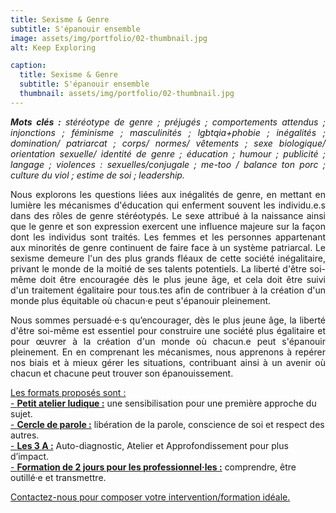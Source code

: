 ```yaml
---
title: Sexisme & Genre
subtitle: S'épanouir ensemble
image: assets/img/portfolio/02-thumbnail.jpg
alt: Keep Exploring

caption:
  title: Sexisme & Genre
  subtitle: S'épanouir ensemble
  thumbnail: assets/img/portfolio/02-thumbnail.jpg
---
```

<p style="text-align: justify;"><em><strong>Mots clés :</strong> stéréotype de genre ; préjugés ; comportements attendus ; injonctions ; féminisme ; masculinités ; lgbtqia+phobie ; inégalités ; domination/ patriarcat ; corps/ normes/ vêtements ; sexe biologique/ orientation sexuelle/ identité de genre ; éducation ; humour ; publicité ; langage ; violences : sexuelles/conjugale ; me-too / balance ton porc ; culture du viol ; estime de soi ; leadership.</em></p>


<p style="text-align: justify;">Nous explorons les questions liées aux inégalités de genre, en mettant en lumière les mécanismes d'éducation qui enferment souvent les individu.e.s dans des rôles de genre stéréotypés. Le sexe attribué à la naissance ainsi que le genre et son expression exercent une influence majeure sur la façon dont les individus sont traités. Les femmes et les personnes appartenant aux minorités de genre continuent de faire face à un système patriarcal. Le sexisme demeure l'un des plus grands fléaux de cette société inégalitaire, privant le monde de la moitié de ses talents potentiels. La liberté d'être soi-même doit être encouragée dès le plus jeune âge, et cela doit être suivi d'un traitement égalitaire pour tous.tes afin de contribuer à la création d'un monde plus équitable où chacun·e peut s'épanouir pleinement.</p> 

<p style="text-align: justify;">Nous sommes persuadé·e·s qu’encourager, dès le plus jeune âge, la liberté d'être soi-même est essentiel pour construire une société plus égalitaire et pour œuvrer à la création d'un monde où chacun.e peut s'épanouir pleinement. En en comprenant les mécanismes, nous apprenons à repérer nos biais et à mieux gérer les situations, contribuant ainsi à un avenir où chacun et chacune peut trouver son épanouissement.</p> 


[Les formats proposés sont :](/formats)<br/>
[- **Petit atelier ludique :**](/formats)  une sensibilisation pour une première approche du sujet.<br/>
[- **Cercle de parole :**](/formats) libération de la parole, conscience de soi et respect des autres.<br/>
[- **Les 3 A :**](/formats) Auto-diagnostic, Atelier et Approfondissement pour plus d’impact.<br/>
[- **Formation de 2 jours pour les professionnel·les :**](/formats) comprendre, être outillé·e et transmettre.



<a class="nav-link js-scroll-trigger active" href="index.html#contact">Contactez-nous pour composer votre intervention/formation idéale.</a>

